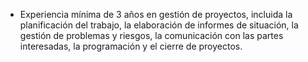- Experiencia mínima de 3 años en gestión de proyectos, incluida la planificación del trabajo, la elaboración de informes de situación, la gestión de problemas y riesgos, la comunicación con las partes interesadas, la programación y el cierre de proyectos.